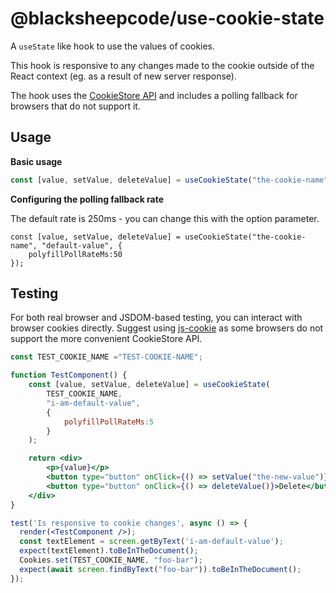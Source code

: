 # @blacksheepcode/use-cookie-state


A `useState` like hook to use the values of cookies. 

This hook is responsive to any changes made to the cookie outside of the React context (eg. as a result of new server response). 

The hook uses the [CookieStore API](https://developer.mozilla.org/en-US/docs/Web/API/CookieStore) and includes a polling fallback for browsers that do not support it. 

## Usage 

**Basic usage**

```js
const [value, setValue, deleteValue] = useCookieState("the-cookie-name", "default-value"); 
```


**Configuring the polling fallback rate**

The default rate is 250ms - you can change this with the option parameter.

```
const [value, setValue, deleteValue] = useCookieState("the-cookie-name", "default-value", {
    polyfillPollRateMs:50
}); 

```


## Testing 

For both real browser and JSDOM-based testing, you can interact with browser cookies directly.  Suggest using [js-cookie](https://www.npmjs.com/package/js-cookie/v/2.2.1) as some browsers do not support the more convenient CookieStore API. 


```jsx
const TEST_COOKIE_NAME ="TEST-COOKIE-NAME";

function TestComponent() {
	const [value, setValue, deleteValue] = useCookieState(
		TEST_COOKIE_NAME,
		"i-am-default-value",
		{
			polyfillPollRateMs:5
		}
	);

    return <div>
		<p>{value}</p>
		<button type="button" onClick={() => setValue("the-new-value")}>Update</button>
		<button type="button" onClick={() => deleteValue()}>Delete</button>
    </div>
}

test('Is responsive to cookie changes', async () => {
  render(<TestComponent />);
  const textElement = screen.getByText('i-am-default-value');
  expect(textElement).toBeInTheDocument();
  Cookies.set(TEST_COOKIE_NAME, "foo-bar");
  expect(await screen.findByText("foo-bar")).toBeInTheDocument();
});
```

